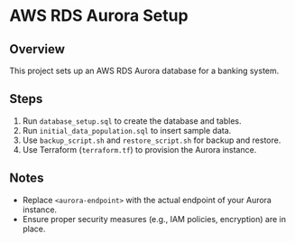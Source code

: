 # AWS RDS Aurora Setup

## Overview
This project sets up an AWS RDS Aurora database for a banking system.

## Steps
1. Run `database_setup.sql` to create the database and tables.
2. Run `initial_data_population.sql` to insert sample data.
3. Use `backup_script.sh` and `restore_script.sh` for backup and restore.
4. Use Terraform (`terraform.tf`) to provision the Aurora instance.

## Notes
- Replace `<aurora-endpoint>` with the actual endpoint of your Aurora instance.
- Ensure proper security measures (e.g., IAM policies, encryption) are in place.
